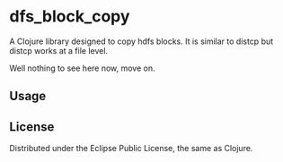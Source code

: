 # dfs_block_copy

A Clojure library designed to copy hdfs blocks. It is
similar to distcp but distcp works at a file level.

Well nothing to see here now, move on.

## Usage

## License
Distributed under the Eclipse Public License, the same as Clojure.
